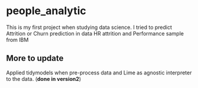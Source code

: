 # people_analytic
This is my first project when studying data science. I tried to predict Attrition or Churn prediction in data HR attrition and Performance sample from IBM


## More to update

Applied tidymodels when pre-process data and Lime as agnostic interpreter to the data. (**done in version2**)
